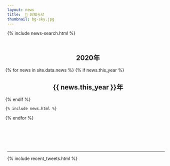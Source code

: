 ```yaml
---
layout: news
title:  📜 お知らせ
thumbnail: bg-sky.jpg
---
```


{% include news-search.html %}

<ul style="list-style: none; padding-top: 10px; padding-bottom: 70px;
	   margin-left: -30px; width: 105%;">
  <div style="text-align: center"><h2>2020年</h2></div>
  {% for news in site.data.news %}
    {% if news.this_year %}
      <div style="text-align: center"><h2>{{ news.this_year }}年</h2></div>
    {% endif %}

    {% include news.html %}
  {% endfor %}
</ul>

<hr>

{% include recent_tweets.html %}
